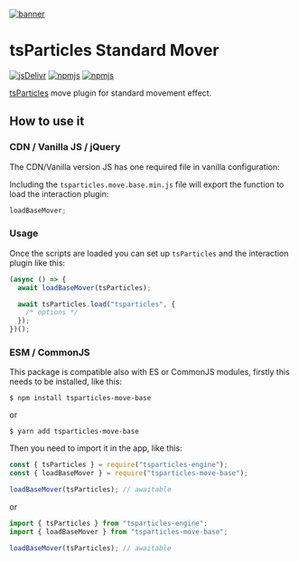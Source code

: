 [![banner](https://particles.js.org/images/banner2.png)](https://particles.js.org)

# tsParticles Standard Mover

[![jsDelivr](https://data.jsdelivr.com/v1/package/npm/tsparticles-move-base/badge)](https://www.jsdelivr.com/package/npm/tsparticles-move-base)
[![npmjs](https://badge.fury.io/js/tsparticles-move-base.svg)](https://www.npmjs.com/package/tsparticles-move-base)
[![npmjs](https://img.shields.io/npm/dt/tsparticles-move-base)](https://www.npmjs.com/package/tsparticles-move-base)

[tsParticles](https://github.com/matteobruni/tsparticles) move plugin for standard movement effect.

## How to use it

### CDN / Vanilla JS / jQuery

The CDN/Vanilla version JS has one required file in vanilla configuration:

Including the `tsparticles.move.base.min.js` file will export the function to load the interaction plugin:

```javascript
loadBaseMover;
```

### Usage

Once the scripts are loaded you can set up `tsParticles` and the interaction plugin like this:

```javascript
(async () => {
  await loadBaseMover(tsParticles);

  await tsParticles.load("tsparticles", {
    /* options */
  });
})();
```

### ESM / CommonJS

This package is compatible also with ES or CommonJS modules, firstly this needs to be installed, like this:

```shell
$ npm install tsparticles-move-base
```

or

```shell
$ yarn add tsparticles-move-base
```

Then you need to import it in the app, like this:

```javascript
const { tsParticles } = require("tsparticles-engine");
const { loadBaseMover } = require("tsparticles-move-base");

loadBaseMover(tsParticles); // awaitable
```

or

```javascript
import { tsParticles } from "tsparticles-engine";
import { loadBaseMover } from "tsparticles-move-base";

loadBaseMover(tsParticles); // awaitable
```
